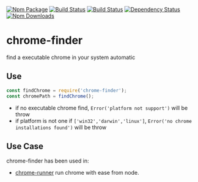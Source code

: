 [![Npm Package](https://img.shields.io/npm/v/chrome-finder.svg?style=flat-square)](https://www.npmjs.com/package/chrome-finder)
[![Build Status](https://img.shields.io/travis/gwuhaolin/chrome-finder.svg?style=flat-square)](https://travis-ci.org/gwuhaolin/chrome-finder)
[![Build Status](https://img.shields.io/appveyor/ci/gwuhaolin/chrome-finder.svg?style=flat-square)](https://ci.appveyor.com/project/gwuhaolin/chrome-finder)
[![Dependency Status](https://david-dm.org/gwuhaolin/chrome-finder.svg?style=flat-square)](https://npmjs.org/package/chrome-finder)
[![Npm Downloads](http://img.shields.io/npm/dm/chrome-finder.svg?style=flat-square)](https://www.npmjs.com/package/chrome-finder)

# chrome-finder 
find a executable chrome in your system automatic

## Use
```js
const findChrome = require('chrome-finder');
const chromePath = findChrome();
```
- if no executable chrome find, `Error('platform not support')` will be throw
- if platform is not one if `['win32','darwin','linux']`, `Error('no chrome installations found')` will be throw

## Use Case
chrome-finder has been used in:
- [chrome-runner](https://github.com/gwuhaolin/chrome-runner) run chrome with ease from node.
